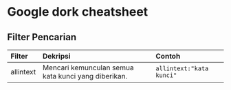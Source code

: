 # Google dork cheatsheet


## Filter Pencarian
| Filter          | Dekripsi                                      | Contoh                             |
| :-------------- |:---------------------------------------------------| :------------------------------------|
| allintext      | Mencari kemunculan semua kata kunci yang diberikan. | `allintext:"kata kunci"` |
